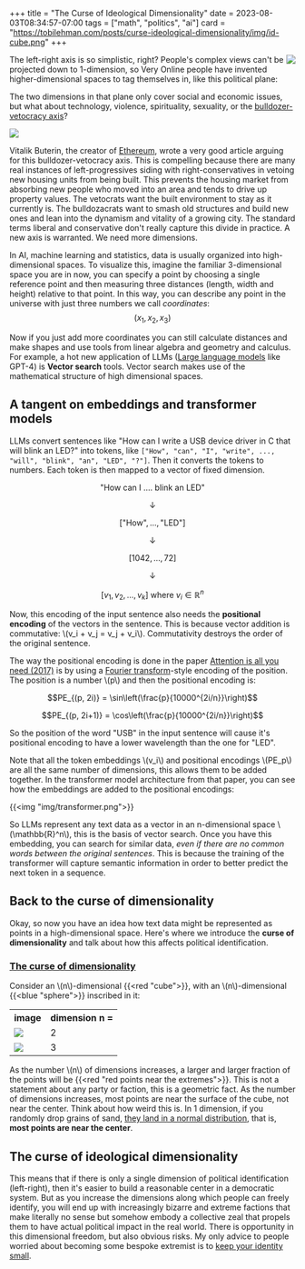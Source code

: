+++
title = "The Curse of Ideological Dimensionality"
date = 2023-08-03T08:34:57-07:00
tags = ["math", "politics", "ai"]
card = "https://tobilehman.com/posts/curse-ideological-dimensionality/img/id-cube.png"
+++

<div style="max-width: 200px; float: right">
<img src="/posts/curse-ideological-dimensionality/img/polcompass.png">
</div>

The left-right axis is so simplistic, right? People's complex views can't be projected down to 1-dimension, so Very Online people have invented higher-dimensional spaces to tag themselves in, like this political plane: 

The two dimensions in that plane only cover social and economic issues, but what about technology, violence, spirituality, sexuality, or the [bulldozer-vetocracy axis](https://vitalik.ca/general/2021/12/19/bullveto.html)?

<img src="https://vitalik.ca/images/bullveto/compass3.png">

Vitalik Buterin, the creator of [Ethereum](https://ethereum.org/), wrote a very good article arguing for this bulldozer-vetocracy axis. This is compelling because there are many real instances of left-progressives siding with right-conservatives in vetoing new housing units from being built. This prevents the housing market from absorbing new people who moved into an area and tends to drive up property values. The vetocrats want the built environment to stay as it currently is. The bulldozacrats want to smash old structures and build new ones and lean into the dynamism and vitality of a growing city. The standard terms liberal and conservative don't really capture this divide in practice. A new axis is warranted. We need more dimensions.

In AI, machine learning and statistics, data is usually organized into high-dimensional spaces. To visualize this, imagine the familiar 3-dimensional space you are in now, you can specify a point by choosing a single reference point and then measuring three distances (length, width and height) relative to that point. In this way, you can describe any point in the universe with just three numbers we call _coordinates_: $$(x_1, x_2, x_3)$$

Now if you just add more coordinates you can still calculate distances and make shapes and use tools from linear algebra and geometry and calculus. For example, a hot new application of LLMs ([Large language models](https://en.wikipedia.org/wiki/Large_language_model) like GPT-4) is **Vector search** tools. Vector search makes use of the mathematical structure of high dimensional spaces.

## A tangent on embeddings and transformer models
LLMs convert sentences like "How can I write a USB device driver in C that will blink an LED?" into tokens, like
`["How", "can", "I", "write", ..., "will", "blink", "an", "LED", "?"]`.
Then it converts the tokens to numbers. Each token is then mapped to a vector of fixed dimension.

$$\text{"How can I .... blink an LED"}$$

$$\downarrow$$

$$[\text{"How"},...,\text{"LED"}]$$

$$\downarrow$$

$$[1042, ..., 72]$$

$$\downarrow$$

$$[v_1, v_2, ..., v_k] \text{   where } v_i \in \mathbb{R}^n$$

Now, this encoding of the input sentence also needs the **positional encoding** of the vectors in the sentence. This is because vector addition is commutative: \\(v_i + v_j = v_j + v_i\\). Commutativity destroys the order of the original sentence.

The way the positional encoding is done in the paper [Attention is all you need (2017)](https://arxiv.org/pdf/1706.03762.pdf) is by using a [Fourier transform](/tags/fourier/)-style encoding of the position. The position is a number \\(p\\) and then the positional encoding is:

$$PE_{(p, 2i)} = \sin\left(\frac{p}{10000^{2i/n}}\right)$$

$$PE_{(p, 2i+1)} = \cos\left(\frac{p}{10000^{2i/n}}\right)$$

So the position of the word "USB" in the input sentence will cause it's positional encoding to have a lower wavelength than the one for "LED". 

Note that all the token embeddings \\(v_i\\) and positional encodings \\(PE_p\\) are all the same number of dimensions, this allows them to be added together. In the transformer model architecture from that paper, you can see how the embeddings are added to the positional encodings:

{{<img "img/transformer.png">}}

So LLMs represent any text data as a vector in an n-dimensional space \\(\mathbb{R}^n\\), this is the basis of vector search. Once you have this embedding, you can search for similar data, _even if there are no common words between the original sentences_. This is because the training of the transformer will capture semantic information in order to better predict the next token in a sequence.

## Back to the curse of dimensionality

Okay, so now you have an idea how text data might be represented as points in a high-dimensional space. Here's where we introduce the **curse of dimensionality** and talk about how this affects political identification.

<h3><a href="https://en.wikipedia.org/wiki/Curse_of_dimensionality">The curse of dimensionality</a></h3>

Consider an \\(n\\)-dimensional {{<red "cube">}}, with an \\(n\\)-dimensional {{<blue "sphere">}} inscribed in it:

<table>
<tr>
<th>image</th>
<th>dimension n = </th>
</tr>
<tr>
<td><img style="max-width: 33%" src="/posts/curse-ideological-dimensionality/img/cube2.png"></td>
<td>2</td>
</tr>
<tr>
<td><img style="max-width: 33%" src="/posts/curse-ideological-dimensionality/img/cube3.png"></td>
<td>3</td>
</tr>
</table>


As the number \\(n\\) of dimensions increases, a larger and larger fraction of the points will be {{<red "red points near the extremes">}}. This is not a statement about any party or faction, this is a geometric fact. As the number of dimensions increases, most points are near the surface of the cube, not near the center. Think about how weird this is. In 1 dimension, if you randomly drop grains of sand, [they land in a normal distribution](https://www.youtube.com/watch?v=AwEaHCjgeXk), that is, **most points are near the center**.


## The curse of ideological dimensionality

This means that if there is only a single dimension of political identification (left-right), then it's easier to build a reasonable center in a democratic system. But as you increase the dimensions along which people can freely identify, you will end up with increasingly bizarre and extreme factions that make literally no sense but somehow embody a collective zeal that propels them to have actual political impact in the real world. There is opportunity in this dimensional freedom, but also obvious risks. My only advice to people worried about becoming some bespoke extremist is to [keep your identity small](/tags/identity).
